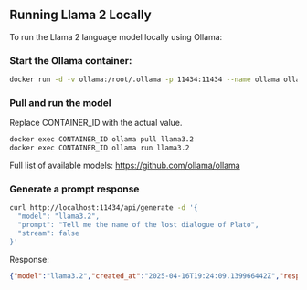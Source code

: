 ## Running Llama 2 Locally

To run the Llama 2 language model locally using Ollama:

### Start the Ollama container:
```bash
docker run -d -v ollama:/root/.ollama -p 11434:11434 --name ollama ollama/ollama
```

### Pull and run the model

Replace CONTAINER_ID with the actual value.

```bash
docker exec CONTAINER_ID ollama pull llama3.2
docker exec CONTAINER_ID ollama run llama3.2
```

Full list of available models: https://github.com/ollama/ollama

### Generate a prompt response

```bash
curl http://localhost:11434/api/generate -d '{
  "model": "llama3.2",
  "prompt": "Tell me the name of the lost dialogue of Plato",
  "stream": false
}'
```

Response:
```json
{"model":"llama3.2","created_at":"2025-04-16T19:24:09.139966442Z","response":"One famous example of a lost dialogue of Plato is \"Philebus\". However, it's not entirely lost. The majority of the work has survived.\n\nA more complete example of a \"lost\" or fragmentary Plato dialogue that was once well-known but now mostly survives in fragments is \"Axiochus\", which contains a significant discussion about the virtues and vices of Athenian democracy","done":true,"done_reason":"stop","context":[128006,9125,128007,271,38766,1303,33025,2696,25,6790,220,2366,18,271,128009,128006,882,128007,271,41551,757,279,836,315,279,5675,21976,315,69161,128009,128006,78191,128007,271,4054,11495,3187,315,264,5675,21976,315,69161,374,330,3438,458,10551,3343,4452,11,433,596,539,11622,5675,13,578,8857,315,279,990,706,26968,382,32,810,4686,3187,315,264,330,55437,1,477,12569,661,69161,21976,430,574,3131,1664,22015,719,1457,10213,83417,304,35603,374,330,38942,822,331,355,498,902,5727,264,5199,10430,922,279,66627,323,348,1238,315,59652,1122,20095],"total_duration":2961408515,"load_duration":54020914,"prompt_eval_count":35,"prompt_eval_duration":243659275,"eval_count":79,"eval_duration":2662282092}
```

